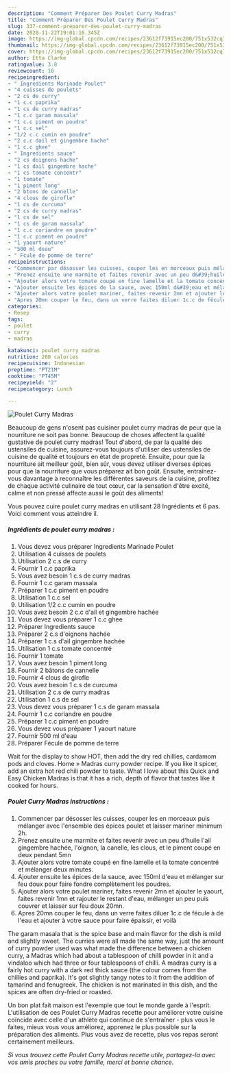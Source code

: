 ```yaml
---
description: "Comment Préparer Des Poulet Curry Madras"
title: "Comment Préparer Des Poulet Curry Madras"
slug: 337-comment-preparer-des-poulet-curry-madras
date: 2020-11-22T19:01:16.345Z
image: https://img-global.cpcdn.com/recipes/23612f73915ec200/751x532cq70/poulet-curry-madras-photo-principale-de-la-recette.jpg
thumbnail: https://img-global.cpcdn.com/recipes/23612f73915ec200/751x532cq70/poulet-curry-madras-photo-principale-de-la-recette.jpg
cover: https://img-global.cpcdn.com/recipes/23612f73915ec200/751x532cq70/poulet-curry-madras-photo-principale-de-la-recette.jpg
author: Etta Clarke
ratingvalue: 3.8
reviewcount: 10
recipeingredient:
- " Ingredients Marinade Poulet"
- "4 cuisses de poulets"
- "2 cs de curry"
- "1 c.c paprika"
- "1 cs de curry madras"
- "1 c.c garam massala"
- "1 c.c piment en poudre"
- "1 c.c sel"
- "1/2 c.c cumin en poudre"
- "2 c.c dail et gingembre hache"
- "1 c.c ghee"
- " Ingredients sauce"
- "2 cs doignons hache"
- "1 cs dail gingembre hache"
- "1 cs tomate concentr"
- "1 tomate"
- "1 piment long"
- "2 btons de cannelle"
- "4 clous de girofle"
- "1 cs de curcuma"
- "2 cs de curry madras"
- "1 cs de sel"
- "1 cs de garam massala"
- "1 c.c coriandre en poudre"
- "1 c.c piment en poudre"
- "1 yaourt nature"
- "500 ml deau"
- " Fcule de pomme de terre"
recipeinstructions:
- "Commencer par désosser les cuisses, couper les en morceaux puis mélanger avec l&#39;ensemble des épices poulet et laisser mariner minimum 2h."
- "Prenez ensuite une marmite et faites revenir avec un peu d&#39;huile l&#39;ail gingembre hachée, l&#39;oignon, la canelle, les clous, et le piment coupé en deux pendant 5mn"
- "Ajouter alors votre tomate coupé en fine lamelle et la tomate concentré et mélanger deux minutes."
- "Ajouter ensuite les épices de la sauce, avec 150ml d&#39;eau et mélanger sur feu doux pour faire fondre complètement les poudres."
- "Ajouter alors votre poulet mariner, faites revenir 2mn et ajouter le yaourt, faites revenir 1mn et rajouter le restant d&#39;eau, mélanger un peu puis couvrer et laisser sur feu doux 20mn."
- "Apres 20mn couper le feu, dans un verre faites diluer 1c.c de fécule à de l&#39;eau et ajouter à votre sauce pour faire épaissir, et voilà"
categories:
- Resep
tags:
- poulet
- curry
- madras

katakunci: poulet curry madras 
nutrition: 208 calories
recipecuisine: Indonesian
preptime: "PT21M"
cooktime: "PT45M"
recipeyield: "2"
recipecategory: Lunch

---
```



![Poulet Curry Madras](https://img-global.cpcdn.com/recipes/23612f73915ec200/751x532cq70/poulet-curry-madras-photo-principale-de-la-recette.jpg)

Beaucoup de gens n'osent pas cuisiner poulet curry madras de peur que la nourriture ne soit pas bonne. Beaucoup de choses affectent la qualité gustative de poulet curry madras! Tout d'abord, de par la qualité des ustensiles de cuisine, assurez-vous toujours d'utiliser des ustensiles de cuisine de qualité et toujours en état de propreté. Ensuite, pour que la nourriture ait meilleur goût, bien sûr, vous devez utiliser diverses épices pour que la nourriture que vous préparez ait bon goût. Ensuite, entraînez-vous davantage à reconnaître les différentes saveurs de la cuisine, profitez de chaque activité culinaire de tout cœur, car la sensation d'être excité, calme et non pressé affecte aussi le goût des aliments!

<!--inarticleads1-->

Vous pouvez cuire poulet curry madras en utilisant 28 Ingrédients et 6 pas. Voici comment vous atteindre il.

##### Ingrédients de poulet curry madras :

1. Vous devez vous préparer  Ingredients Marinade Poulet
1. Utilisation 4 cuisses de poulets
1. Utilisation 2 c.s de curry
1. Fournir 1 c.c paprika
1. Vous avez besoin 1 c.s de curry madras
1. Fournir 1 c.c garam massala
1. Préparer 1 c.c piment en poudre
1. Utilisation 1 c.c sel
1. Utilisation 1/2 c.c cumin en poudre
1. Vous avez besoin 2 c.c d&#39;ail et gingembre hachée
1. Vous devez vous préparer 1 c.c ghee
1. Préparer  Ingredients sauce
1. Préparer 2 c.s d&#39;oignons hachée
1. Préparer 1 c.s d&#39;ail gingembre hachée
1. Utilisation 1 c.s tomate concentré
1. Fournir 1 tomate
1. Vous avez besoin 1 piment long
1. Fournir 2 bâtons de cannelle
1. Fournir 4 clous de girofle
1. Vous avez besoin 1 c.s de curcuma
1. Utilisation 2 c.s de curry madras
1. Utilisation 1 c.s de sel
1. Vous devez vous préparer 1 c.s de garam massala
1. Fournir 1 c.c coriandre en poudre
1. Préparer 1 c.c piment en poudre
1. Vous devez vous préparer 1 yaourt nature
1. Fournir 500 ml d&#39;eau
1. Préparer  Fécule de pomme de terre


Wait for the display to show HOT, then add the dry red chillies, cardamom pods and cloves. Home » Madras curry powder recipe. If you like it spicer, add an extra hot red chili powder to taste. What I love about this Quick and Easy Chicken Madras is that it has a rich, depth of flavor that tastes like it cooked for hours. 

<!--inarticleads2-->

##### Poulet Curry Madras instructions :

1. Commencer par désosser les cuisses, couper les en morceaux puis mélanger avec l&#39;ensemble des épices poulet et laisser mariner minimum 2h.
1. Prenez ensuite une marmite et faites revenir avec un peu d&#39;huile l&#39;ail gingembre hachée, l&#39;oignon, la canelle, les clous, et le piment coupé en deux pendant 5mn
1. Ajouter alors votre tomate coupé en fine lamelle et la tomate concentré et mélanger deux minutes.
1. Ajouter ensuite les épices de la sauce, avec 150ml d&#39;eau et mélanger sur feu doux pour faire fondre complètement les poudres.
1. Ajouter alors votre poulet mariner, faites revenir 2mn et ajouter le yaourt, faites revenir 1mn et rajouter le restant d&#39;eau, mélanger un peu puis couvrer et laisser sur feu doux 20mn.
1. Apres 20mn couper le feu, dans un verre faites diluer 1c.c de fécule à de l&#39;eau et ajouter à votre sauce pour faire épaissir, et voilà


The garam masala that is the spice base and main flavor for the dish is mild and slightly sweet. The curries were all made the same way, just the amount of curry powder used was what made the difference between a chicken curry, a Madras which had about a tablespoon of chilli powder in it and a vindaloo which had three or four tablespoons of chilli. A madras curry is a fairly hot curry with a dark red thick sauce (the colour comes from the chillies and paprika). It&#39;s got slightly tangy notes to it from the addition of tamarind and fenugreek. The chicken is not marinated in this dish, and the spices are often dry-fried or roasted. 

<!--inarticleads1-->

<p>
Un bon plat fait maison est l'exemple que tout le monde garde à l'esprit. L'utilisation de ces Poulet Curry Madras recette pour améliorer votre cuisine coïncide avec celle d'un athlète qui continue de s'entraîner - plus vous le faites, mieux vous vous améliorez, apprenez le plus possible sur la préparation des aliments. Plus vous avez de recette, plus vos repas seront certainement meilleurs.
</p>

<p>
<i>Si vous trouvez cette Poulet Curry Madras recette utile, partagez-la avec vos amis proches ou votre famille, merci et bonne chance.</i>
</p>
